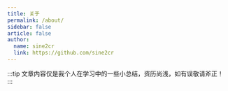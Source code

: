 ```yaml
---
title: 关于
permalink: /about/
sidebar: false
article: false
author:
  name: sine2cr
  link: https://github.com/sine2cr
---
```


:::tip
文章内容仅是我个人在学习中的一些小总结，资历尚浅，如有误敬请斧正！
:::
